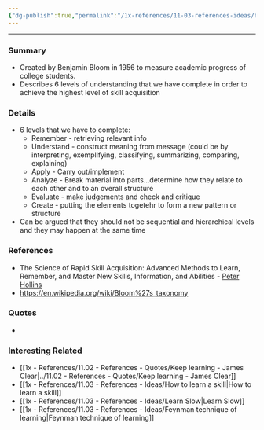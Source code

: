 ```yaml
---
{"dg-publish":true,"permalink":"/1x-references/11-03-references-ideas/blooms-taxonomy-method-of-learning/","dgHomeLink":true,"dgPassFrontmatter":false,"dgShowBacklinks":true,"dgShowLocalGraph":false,"dgShowInlineTitle":true}
---
```


---

### Summary
- Created by Benjamin Bloom in 1956 to measure academic progress of college students.
- Describes 6 levels of understanding that we have complete in order to achieve the highest level of skill acquisition

### Details
- 6 levels that we have to complete:
	- Remember - retrieving relevant info
	- Understand - construct meaning from message (could be by interpreting, exemplifying, classifying, summarizing, comparing, explaining)
	- Apply - Carry out/implement
	- Analyze - Break material into parts...determine how they relate to each other and to an overall structure
	- Evaluate - make judgements and check and critique
	- Create - putting the elements togetehr to form a new pattern or structure
- Can be argued that they should not be sequential and hierarchical levels and they may happen at the same time

### References
- The Science of Rapid Skill Acquisition: Advanced Methods to Learn, Remember, and Master New Skills, Information, and Abilities - [Peter Hollins](https://www.goodreads.com/author/show/16593818.Peter_Hollins)
- https://en.wikipedia.org/wiki/Bloom%27s_taxonomy

### Quotes
-

### Interesting Related
- [[1x - References/11.02 - References - Quotes/Keep learning - James Clear|../11.02 - References - Quotes/Keep learning - James Clear]]
- [[1x - References/11.03 - References - Ideas/How to learn a skill|How to learn a skill]]
- [[1x - References/11.03 - References - Ideas/Learn Slow|Learn Slow]]
- [[1x - References/11.03 - References - Ideas/Feynman technique of learning|Feynman technique of learning]]